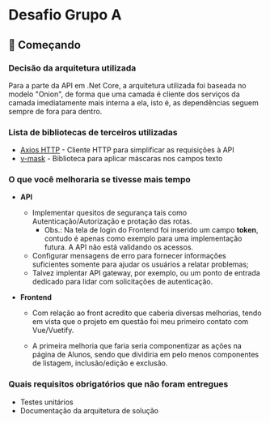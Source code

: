 # Desafio Grupo A

## 🚀 Começando

### Decisão da arquitetura utilizada

Para a parte da API em .Net Core, a arquitetura utilizada foi baseada no modelo "Onion", de forma que uma camada é cliente dos serviços da camada imediatamente mais interna a ela, isto é, as dependências seguem sempre de fora para dentro.

### Lista de bibliotecas de terceiros utilizadas


* [Axios HTTP](https://axios-http.com/) - Cliente HTTP para simplificar as requisições à API
* [v-mask](https://www.npmjs.com/package/v-mask) - Biblioteca para aplicar máscaras nos campos texto


### O que você melhoraria se tivesse mais tempo

* **API**

    - Implementar quesitos de segurança tais como Autenticação/Autorização e protação das rotas.
        - Obs.: Na tela de login do Frontend foi inserido um campo **token**, contudo é apenas como exemplo para uma implementação futura. A API não está validando os acessos.
    -  Configurar mensagens de erro para fornecer informações suficientes somente para ajudar os usuários a relatar problemas;
    - Talvez implentar API gateway, por exemplo, ou um ponto de entrada dedicado para lidar com solicitações de autenticação.  
        

* **Frontend**

    - Com relação ao front acredito que caberia diversas melhorias, tendo em vista que o projeto em questão foi meu primeiro contato com Vue/Vuetify.
    
    - A primeira melhoria que faria seria componentizar as ações na página de Alunos, sendo que dividiria em pelo menos componentes de listagem, inclusão/edição e exclusão.
    

### Quais requisitos obrigatórios que não foram entregues

* Testes unitários
* Documentação da arquitetura de solução


